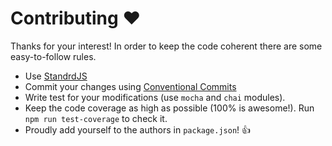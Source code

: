 Contributing :heart:
====================

Thanks for your interest! In order to keep the code coherent there are some
easy-to-follow rules.

 * Use [StandrdJS](https://standardjs.com/)
 * Commit your changes using [Conventional Commits](https://www.conventionalcommits.org/)
 * Write test for your modifications (use `mocha` and `chai` modules).
 * Keep the code coverage as high as possible (100% is awesome!). Run `npm run test-coverage` to check it.
 * Proudly add yourself to the authors in `package.json`! :+1:
